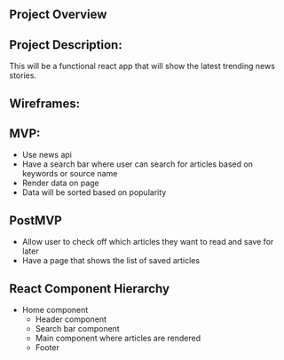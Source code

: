 ## Project Overview

## Project Description:
This will be a functional react app that will show the latest trending news stories.

## Wireframes:


## MVP:
- Use news api
- Have a search bar where user can search for articles based on keywords or source name
- Render data on page
- Data will be sorted based on popularity 

## PostMVP 
- Allow user to check off which articles they want to read and save for later
- Have a page that shows the list of saved articles

## React Component Hierarchy
- Home component 
    - Header component
    - Search bar component
    - Main component where articles are rendered
    - Footer 
